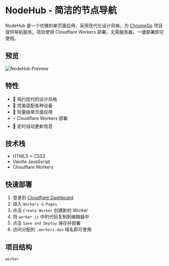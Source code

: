 # NodeHub - 简洁的节点导航

NodeHub 是一个优雅的单页面应用，采用现代化设计风格，为 [ChromeGo](https://github.com/bannedbook/fanqiang) 项目提供导航服务。项目使用 Cloudflare Workers 部署，无需服务器，一键部署即可使用。

## 预览

![NodeHub Preview](preview.png)

## 特性

- 🎨 简约现代的设计风格
- 📱 完美适配各种设备
- 🚀 轻量级单页面应用
- ⚡️ Cloudflare Workers 部署
- 🔄 定时自动更新信息

## 技术栈

- HTML5 + CSS3
- Vanilla JavaScript
- Cloudflare Workers

## 快速部署

1. 登录到 [Cloudflare Dashboard](https://dash.cloudflare.com/)
2. 进入 `Workers & Pages`
3. 点击 `Create Worker` 创建新的 Worker
4. 将 `worker.js` 中的代码复制到编辑器中
5. 点击 `Save and Deploy` 保存并部署
6. 访问分配的 `.workers.dev` 域名即可使用

## 项目结构

```
worker